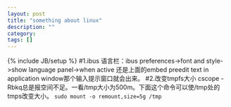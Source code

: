 ```yaml
---
layout: post
title: "something about linux"
description: ""
category: 
tags: []
---
```

{% include JB/setup %}
#1.ibus
语言栏：ibus preferences->font and style->show language panel->when active
还是上面的embed preedit text in application window那个输入提示窗口就会出来。
#2.改变tmpfs大小
cscope -Rbkq总是报空间不足。一看/tmp大小为500m。下面这个命令可以使/tmp处的tmps改变大小。
`sudo mount -o remount,size=5g /tmp`

